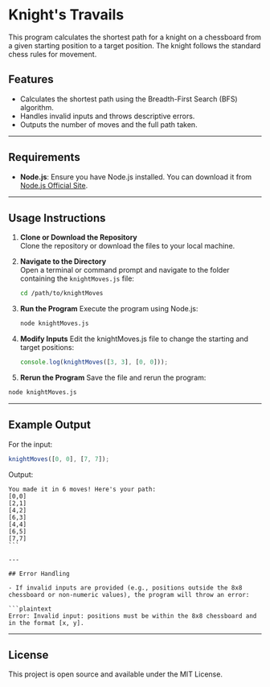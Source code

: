 # Knight's Travails

This program calculates the shortest path for a knight on a chessboard from a given starting position to a target position. The knight follows the standard chess rules for movement.

## Features

- Calculates the shortest path using the Breadth-First Search (BFS) algorithm.
- Handles invalid inputs and throws descriptive errors.
- Outputs the number of moves and the full path taken.

---

## Requirements

- **Node.js**: Ensure you have Node.js installed. You can download it from [Node.js Official Site](https://nodejs.org/).

---

## Usage Instructions

1. **Clone or Download the Repository**  
   Clone the repository or download the files to your local machine.

2. **Navigate to the Directory**  
   Open a terminal or command prompt and navigate to the folder containing the `knightMoves.js` file:

   ```bash
   cd /path/to/knightMoves
   ```

3. **Run the Program**
   Execute the program using Node.js:
   ```bash
   node knightMoves.js
   ```
4. **Modify Inputs**
   Edit the knightMoves.js file to change the starting and target positions:

   ```javascript
   console.log(knightMoves([3, 3], [0, 0]));
   ```

5. **Rerun the Program**
   Save the file and rerun the program:

```bash
node knightMoves.js
```

---

## Example Output

For the input:

```javascript
knightMoves([0, 0], [7, 7]);
```

Output:

````plaintext
You made it in 6 moves! Here's your path:
[0,0]
[2,1]
[4,2]
[6,3]
[4,4]
[6,5]
[7,7]
```

---

## Error Handling

- If invalid inputs are provided (e.g., positions outside the 8x8 chessboard or non-numeric values), the program will throw an error:

```plaintext
Error: Invalid input: positions must be within the 8x8 chessboard and in the format [x, y].
````

---

## License

This project is open source and available under the MIT License.

```mark

```

